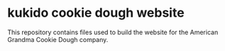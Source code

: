# kukido cookie dough website

This repository contains files used to build the website for the American Grandma Cookie Dough company.
